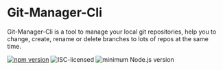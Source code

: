 # Git-Manager-Cli
Git-Manager-Cli is a tool to manage your local git repositories, help you to change, create, rename or 
delete branches to lots of repos at the same time.

[![npm version](https://img.shields.io/npm/v/git-manager-cli.svg)](https://www.npmjs.com/package/git-manager-cli)
![ISC-licensed](https://img.shields.io/github/license/derhuerst/git-manager-cli.svg)
![minimum Node.js version](https://img.shields.io/node/v/git-manager-cli.svg)
